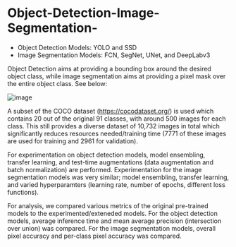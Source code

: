 # Object-Detection-Image-Segmentation-
* Object Detection Models: YOLO and SSD 
* Image Segmentation Models: FCN, SegNet, UNet, and DeepLabv3

Object Detection aims at providing a bounding box around the desired object class, while image segmentation aims at providing a pixel mask over the entire object class. See below:

![image](https://user-images.githubusercontent.com/63126473/172285545-5240659d-c6ef-4801-97e1-ed3478b81345.png)


A subset of the COCO dataset (https://cocodataset.org/) is used which contains 20 out of the original 91 classes, with around 500 images for each class. This still provides a diverse dataset of 10,732 images in total which significantly reduces resources needed/training time (7771 of these images are used for training and 2961 for validation). 

For experimentation on object detection models, model ensembling, transfer learning, and test-time augmentations (data augmentation and batch normalization) are performed. Experimentation for the image segmentation models was very similar; model ensembling, transfer learning, and varied hyperparamters (learning rate, number of epochs, different loss functions). 

For analysis, we compared various metrics of the original pre-trained models to the experimented/exteneded models. For the object detection models, average inference time and mean average precision (intersection over union) was compared. For the image segmentation models, overall pixel accuracy and per-class pixel accuracy was compared. 
